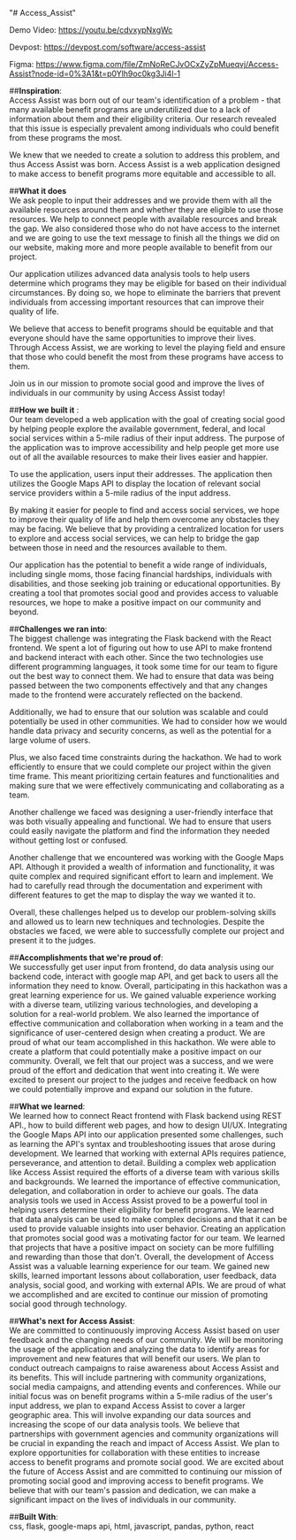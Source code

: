 "# Access_Assist" 


Demo Video: https://youtu.be/cdvxypNxgWc 

Devpost: https://devpost.com/software/access-assist  

Figma: https://www.figma.com/file/ZmNoReCJvOCxZyZpMueqvj/Access-Assist?node-id=0%3A1&t=p0Ylh9oc0kg3Ji4l-1


##**Inspiration**: \
Access Assist was born out of our team's identification of a problem - that many available benefit programs are underutilized due to a lack of information about them and their eligibility criteria. Our research revealed that this issue is especially prevalent among individuals who could benefit from these programs the most. 

We knew that we needed to create a solution to address this problem, and thus Access Assist was born. Access Assist is a web application designed to make access to benefit programs more equitable and accessible to all. 

##**What it does** \
We ask people to input their addresses and we provide them with all the available resources around them and whether they are eligible to use those resources. We help to connect people with available resources and break the gap. We also considered those who do not have access to the internet and we are going to use the text message to finish all the things we did on our website, making more and more people available to benefit from our project. 

Our application utilizes advanced data analysis tools to help users determine which programs they may be eligible for based on their individual circumstances. By doing so, we hope to eliminate the barriers that prevent individuals from accessing important resources that can improve their quality of life. 

We believe that access to benefit programs should be equitable and that everyone should have the same opportunities to improve their lives. Through Access Assist, we are working to level the playing field and ensure that those who could benefit the most from these programs have access to them. 

Join us in our mission to promote social good and improve the lives of individuals in our community by using Access Assist today! 

##**How we built it** :\
Our team developed a web application with the goal of creating social good by helping people explore the available government, federal, and local social services within a 5-mile radius of their input address. The purpose of the application was to improve accessibility and help people get more use out of all the available resources to make their lives easier and happier.

To use the application, users input their addresses. The application then utilizes the Google Maps API to display the location of relevant social service providers within a 5-mile radius of the input address.

By making it easier for people to find and access social services, we hope to improve their quality of life and help them overcome any obstacles they may be facing. We believe that by providing a centralized location for users to explore and access social services, we can help to bridge the gap between those in need and the resources available to them.

Our application has the potential to benefit a wide range of individuals, including single moms, those facing financial hardships, individuals with disabilities, and those seeking job training or educational opportunities. By creating a tool that promotes social good and provides access to valuable resources, we hope to make a positive impact on our community and beyond.

##**Challenges we ran into**:\
The biggest challenge was integrating the Flask backend with the React frontend. We spent a lot of figuring out how to use API to make frontend and backend interact with each other. Since the two technologies use different programming languages, it took some time for our team to figure out the best way to connect them. We had to ensure that data was being passed between the two components effectively and that any changes made to the frontend were accurately reflected on the backend.

Additionally, we had to ensure that our solution was scalable and could potentially be used in other communities. We had to consider how we would handle data privacy and security concerns, as well as the potential for a large volume of users.

Plus, we also faced time constraints during the hackathon. We had to work efficiently to ensure that we could complete our project within the given time frame. This meant prioritizing certain features and functionalities and making sure that we were effectively communicating and collaborating as a team.

Another challenge we faced was designing a user-friendly interface that was both visually appealing and functional. We had to ensure that users could easily navigate the platform and find the information they needed without getting lost or confused.

Another challenge that we encountered was working with the Google Maps API. Although it provided a wealth of information and functionality, it was quite complex and required significant effort to learn and implement. We had to carefully read through the documentation and experiment with different features to get the map to display the way we wanted it to.

Overall, these challenges helped us to develop our problem-solving skills and allowed us to learn new techniques and technologies. Despite the obstacles we faced, we were able to successfully complete our project and present it to the judges.

##**Accomplishments that we're proud of**:\
We successfully get user input from frontend, do data analysis using our backend code, interact with google map API, and get back to users all the information they need to know. Overall, participating in this hackathon was a great learning experience for us. We gained valuable experience working with a diverse team, utilizing various technologies, and developing a solution for a real-world problem. We also learned the importance of effective communication and collaboration when working in a team and the significance of user-centered design when creating a product. We are proud of what our team accomplished in this hackathon. We were able to create a platform that could potentially make a positive impact on our community. Overall, we felt that our project was a success, and we were proud of the effort and dedication that went into creating it. We were excited to present our project to the judges and receive feedback on how we could potentially improve and expand our solution in the future.

##**What we learned**:\
We learned how to connect React frontend with Flask backend using REST API., how to build different web pages, and how to design UI/UX. Integrating the Google Maps API into our application presented some challenges, such as learning the API's syntax and troubleshooting issues that arose during development. We learned that working with external APIs requires patience, perseverance, and attention to detail. Building a complex web application like Access Assist required the efforts of a diverse team with various skills and backgrounds. We learned the importance of effective communication, delegation, and collaboration in order to achieve our goals. The data analysis tools we used in Access Assist proved to be a powerful tool in helping users determine their eligibility for benefit programs. We learned that data analysis can be used to make complex decisions and that it can be used to provide valuable insights into user behavior. Creating an application that promotes social good was a motivating factor for our team. We learned that projects that have a positive impact on society can be more fulfilling and rewarding than those that don't. Overall, the development of Access Assist was a valuable learning experience for our team. We gained new skills, learned important lessons about collaboration, user feedback, data analysis, social good, and working with external APIs. We are proud of what we accomplished and are excited to continue our mission of promoting social good through technology.

##**What's next for Access Assist**:\
We are committed to continuously improving Access Assist based on user feedback and the changing needs of our community. We will be monitoring the usage of the application and analyzing the data to identify areas for improvement and new features that will benefit our users. We plan to conduct outreach campaigns to raise awareness about Access Assist and its benefits. This will include partnering with community organizations, social media campaigns, and attending events and conferences. While our initial focus was on benefit programs within a 5-mile radius of the user's input address, we plan to expand Access Assist to cover a larger geographic area. This will involve expanding our data sources and increasing the scope of our data analysis tools. We believe that partnerships with government agencies and community organizations will be crucial in expanding the reach and impact of Access Assist. We plan to explore opportunities for collaboration with these entities to increase access to benefit programs and promote social good. We are excited about the future of Access Assist and are committed to continuing our mission of promoting social good and improving access to benefit programs. We believe that with our team's passion and dedication, we can make a significant impact on the lives of individuals in our community.

##**Built With**:\
css, flask, google-maps api, html, javascript, pandas, python, react

